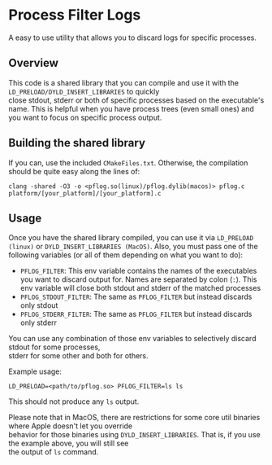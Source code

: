 # Process Filter Logs

A easy to use utility that allows you to discard logs for specific processes.

## Overview

This code is a shared library that you can compile and use it with the `LD_PRELOAD/DYLD_INSERT_LIBRARIES` to quickly\
close stdout, stderr or both of specific processes based on the executable's name.
This is helpful when you have process trees (even small ones) and you want to focus on specific process output.

## Building the shared library

If you can, use the included `CMakeFiles.txt`. Otherwise, the compilation should be quite easy along the lines of:

```shell
clang -shared -O3 -o <pflog.so(linux)/pflog.dylib(macos)> pflog.c platform/[your_platform]/[your_platform].c
```

## Usage

Once you have the shared library compiled, you can use it via `LD_PRELOAD (linux)` or `DYLD_INSERT_LIBRARIES (MacOS)`.
Also, you must pass one of the following variables (or all of them depending on what you want to do):

- `PFLOG_FILTER`: This env variable contains the names of the executables you want to discard output for. Names are separated by colon (`:`). This env variable will close both stdout and stderr of the matched processes
- `PFLOG_STDOUT_FILTER`: The same as `PFLOG_FILTER` but instead discards only stdout
- `PFLOG_STDERR_FILTER`: The same as `PFLOG_FILTER` but instead discards only stderr

You can use any combination of those env variables to selectively discard stdout for some processes,\
stderr for some other and both for others.

Example usage:

```shell
LD_PRELOAD=<path/to/pflog.so> PFLOG_FILTER=ls ls
```

This should not produce any `ls` output.

Please note that in MacOS, there are restrictions for some core util binaries where Apple doesn't let you override\
behavior for those binaries using `DYLD_INSERT_LIBRARIES`. That is, if you use the example above, you will still see\
the output of `ls` command.
